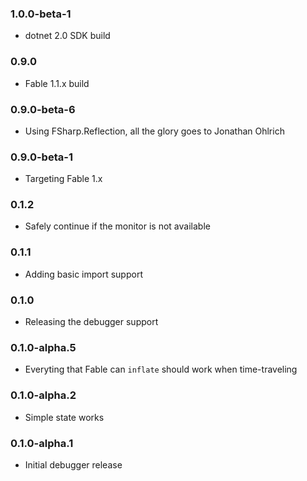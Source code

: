 ### 1.0.0-beta-1

* dotnet 2.0 SDK build

### 0.9.0

* Fable 1.1.x build

### 0.9.0-beta-6

* Using FSharp.Reflection, all the glory goes to Jonathan Ohlrich

### 0.9.0-beta-1

* Targeting Fable 1.x

### 0.1.2

* Safely continue if the monitor is not available

### 0.1.1

* Adding basic import support

### 0.1.0

* Releasing the debugger support

### 0.1.0-alpha.5

* Everyting that Fable can `inflate` should work when time-traveling

### 0.1.0-alpha.2

* Simple state works

### 0.1.0-alpha.1

* Initial debugger release
